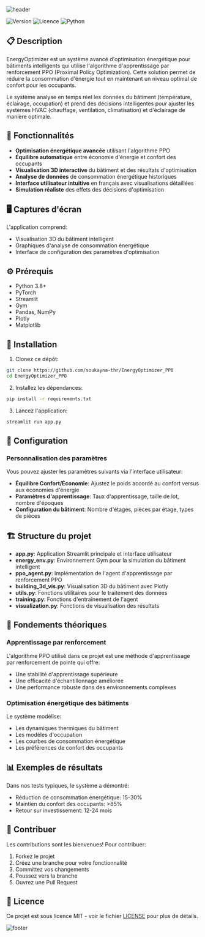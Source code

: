 ![header](https://capsule-render.vercel.app/api?type=waving&color=78d4f2&height=200&section=header&text=EnergyOptimizer&fontSize=45&fontAlignY=35&animation=twinkling&fontColor=000000&desc=Optimisation%20%C3%89nerg%C3%A9tique%20par%20Apprentissage%20par%20Renforcement&descAlignY=65&descAlign=50&width=1200)



![Version](https://img.shields.io/badge/version-1.0.0-blue.svg)
![Licence](https://img.shields.io/badge/license-MIT-green.svg)
![Python](https://img.shields.io/badge/python-3.8+-yellow.svg)


## 📋 Description

EnergyOptimizer est un système avancé d'optimisation énergétique pour bâtiments intelligents qui utilise l'algorithme d'apprentissage par renforcement PPO (Proximal Policy Optimization). Cette solution permet de réduire la consommation d'énergie tout en maintenant un niveau optimal de confort pour les occupants.

Le système analyse en temps réel les données du bâtiment (température, éclairage, occupation) et prend des décisions intelligentes pour ajuster les systèmes HVAC (chauffage, ventilation, climatisation) et d'éclairage de manière optimale.

## 🌟 Fonctionnalités

- **Optimisation énergétique avancée** utilisant l'algorithme PPO
- **Équilibre automatique** entre économie d'énergie et confort des occupants
- **Visualisation 3D interactive** du bâtiment et des résultats d'optimisation
- **Analyse de données** de consommation énergétique historiques
- **Interface utilisateur intuitive** en français avec visualisations détaillées
- **Simulation réaliste** des effets des décisions d'optimisation

## 🖥️ Captures d'écran

L'application comprend:
- Visualisation 3D du bâtiment intelligent
- Graphiques d'analyse de consommation énergétique
- Interface de configuration des paramètres d'optimisation

## ⚙️ Prérequis

- Python 3.8+
- PyTorch
- Streamlit
- Gym
- Pandas, NumPy
- Plotly
- Matplotlib

## 🚀 Installation

1. Clonez ce dépôt:
```bash
git clone https://github.com/soukayna-thr/EnergyOptimizer_PPO
cd EnergyOptimizer_PPO
```

2. Installez les dépendances:
```bash
pip install -r requirements.txt
```

3. Lancez l'application:
```bash
streamlit run app.py
```

## 🔧 Configuration

### Personnalisation des paramètres

Vous pouvez ajuster les paramètres suivants via l'interface utilisateur:

- **Équilibre Confort/Économie**: Ajustez le poids accordé au confort versus aux économies d'énergie
- **Paramètres d'apprentissage**: Taux d'apprentissage, taille de lot, nombre d'époques
- **Configuration du bâtiment**: Nombre d'étages, pièces par étage, types de pièces

## 🏗️ Structure du projet

- **app.py**: Application Streamlit principale et interface utilisateur
- **energy_env.py**: Environnement Gym pour la simulation du bâtiment intelligent
- **ppo_agent.py**: Implémentation de l'agent d'apprentissage par renforcement PPO
- **building_3d_vis.py**: Visualisation 3D du bâtiment avec Plotly
- **utils.py**: Fonctions utilitaires pour le traitement des données
- **training.py**: Fonctions d'entraînement de l'agent
- **visualization.py**: Fonctions de visualisation des résultats

## 🧠 Fondements théoriques

### Apprentissage par renforcement

L'algorithme PPO utilisé dans ce projet est une méthode d'apprentissage par renforcement de pointe qui offre:
- Une stabilité d'apprentissage supérieure
- Une efficacité d'échantillonnage améliorée
- Une performance robuste dans des environnements complexes

### Optimisation énergétique des bâtiments

Le système modélise:
- Les dynamiques thermiques du bâtiment
- Les modèles d'occupation
- Les courbes de consommation énergétique
- Les préférences de confort des occupants

## 📊 Exemples de résultats

Dans nos tests typiques, le système a démontré:
- Réduction de consommation énergétique: 15-30%
- Maintien du confort des occupants: >85%
- Retour sur investissement: 12-24 mois

## 🤝 Contribuer

Les contributions sont les bienvenues! Pour contribuer:

1. Forkez le projet
2. Créez une branche pour votre fonctionnalité
3. Committez vos changements
4. Poussez vers la branche
5. Ouvrez une Pull Request

## 📄 Licence

Ce projet est sous licence MIT - voir le fichier [LICENSE](LICENSE) pour plus de détails.

![footer](https://capsule-render.vercel.app/api?type=waving&color=78d4f2&height=120&section=footer&text=D%C3%A9velopp%C3%A9%20avec%20%E2%9D%A4%EF%B8%8F%20pour%20un%20avenir%20%C3%A9nerg%C3%A9tique%20plus%20efficace.&fontSize=18&fontColor=000000&fontAlign=50)
